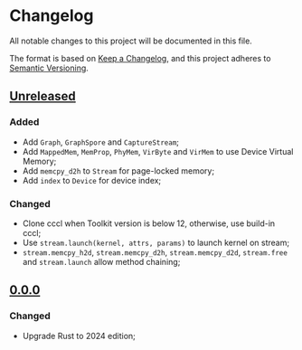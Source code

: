 # Changelog

All notable changes to this project will be documented in this file.

The format is based on [Keep a Changelog](https://keepachangelog.com/en/1.1.0/),
and this project adheres to [Semantic Versioning](https://semver.org/spec/v2.0.0.html).

## [Unreleased]

### Added

- Add `Graph`, `GraphSpore` and `CaptureStream`;
- Add `MappedMem`, `MemProp`, `PhyMem`, `VirByte` and `VirMem` to use Device Virtual Memory;
- Add `memcpy_d2h` to `Stream` for page-locked memory;
- Add `index` to `Device` for device index;

### Changed

- Clone cccl when Toolkit version is below 12, otherwise, use build-in cccl;
- Use `stream.launch(kernel, attrs, params)` to launch kernel on stream;
- `stream.memcpy_h2d`, `stream.memcpy_d2h`, `stream.memcpy_d2d`, `stream.free` and `stream.launch` allow method chaining;

## [0.0.0]

### Changed

- Upgrade Rust to 2024 edition;

[Unreleased]: https://github.com/YdrMaster/cuda-driver/compare/v0.0.0...HEAD
[0.0.0]: https://github.com/YdrMaster/cuda-driver/releases/tag/v0.0.0
